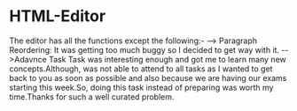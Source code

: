 # HTML-Editor
The editor has all the functions except the following:-
--> Paragraph Reordering: It was getting too much buggy so I decided to get way 
                          with it.
-->Adavnce Task
Task was interesting enough and got me to learn many new concepts.Although, was
not able to attend to all tasks as I wanted to get back to you as soon as possible and
also because we are having our exams starting this week.So, doing this task instead
of preparing was worth my time.Thanks for such a well curated problem.
